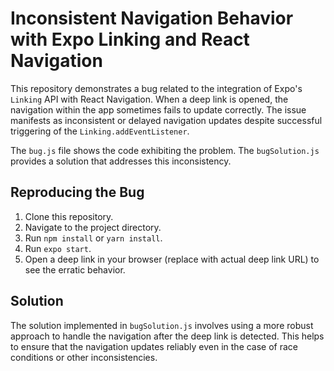 # Inconsistent Navigation Behavior with Expo Linking and React Navigation

This repository demonstrates a bug related to the integration of Expo's `Linking` API with React Navigation.  When a deep link is opened, the navigation within the app sometimes fails to update correctly.  The issue manifests as inconsistent or delayed navigation updates despite successful triggering of the `Linking.addEventListener`.

The `bug.js` file shows the code exhibiting the problem. The `bugSolution.js` provides a solution that addresses this inconsistency.

## Reproducing the Bug

1. Clone this repository.
2. Navigate to the project directory.
3. Run `npm install` or `yarn install`.
4. Run `expo start`.
5. Open a deep link in your browser (replace with actual deep link URL) to see the erratic behavior.

## Solution

The solution implemented in `bugSolution.js` involves using a more robust approach to handle the navigation after the deep link is detected. This helps to ensure that the navigation updates reliably even in the case of race conditions or other inconsistencies.